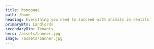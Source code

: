 ```yaml
---
title: homepage
path: /home
heading: Everything you need to succeed with animals in rentals
primaryBtn: Landlords
secondaryBtn: Tenants
hero: /assets/banner.jpg
image: /assets/banner.jpg
---
```

